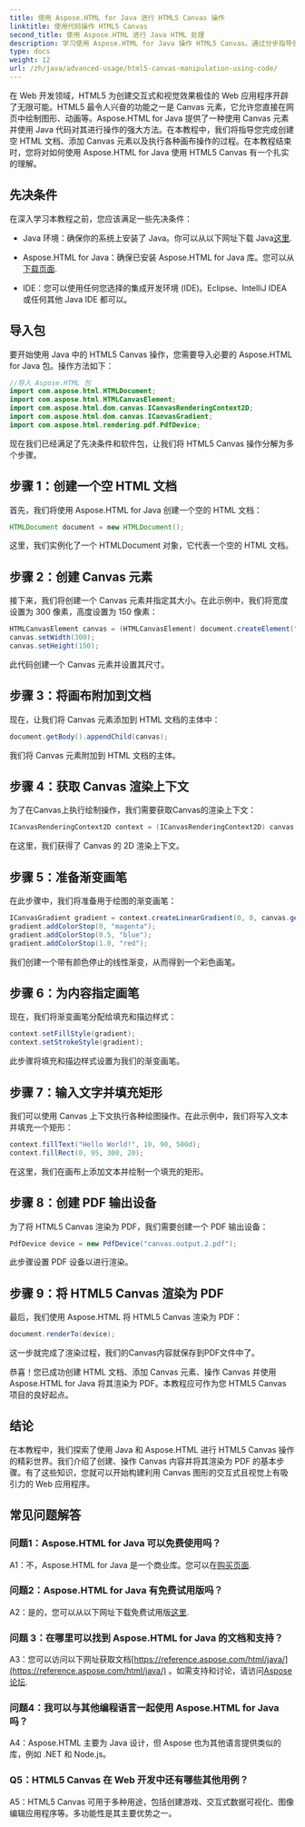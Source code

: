```yaml
---
title: 使用 Aspose.HTML for Java 进行 HTML5 Canvas 操作
linktitle: 使用代码操作 HTML5 Canvas
second_title: 使用 Aspose.HTML 进行 Java HTML 处理
description: 学习使用 Aspose.HTML for Java 操作 HTML5 Canvas。通过分步指导创建交互式图形。
type: docs
weight: 12
url: /zh/java/advanced-usage/html5-canvas-manipulation-using-code/
---
```

在 Web 开发领域，HTML5 为创建交互式和视觉效果极佳的 Web 应用程序开辟了无限可能。HTML5 最令人兴奋的功能之一是 Canvas 元素，它允许您直接在网页中绘制图形、动画等。Aspose.HTML for Java 提供了一种使用 Canvas 元素并使用 Java 代码对其进行操作的强大方法。在本教程中，我们将指导您完成创建空 HTML 文档、添加 Canvas 元素以及执行各种画布操作的过程。在本教程结束时，您将对如何使用 Aspose.HTML for Java 使用 HTML5 Canvas 有一个扎实的理解。

## 先决条件

在深入学习本教程之前，您应该满足一些先决条件：

-  Java 环境：确保你的系统上安装了 Java。你可以从以下网址下载 Java[这里](https://www.java.com/download/).

-  Aspose.HTML for Java：确保已安装 Aspose.HTML for Java 库。您可以从[下载页面](https://releases.aspose.com/html/java/).

- IDE：您可以使用任何您选择的集成开发环境 (IDE)。Eclipse、IntelliJ IDEA 或任何其他 Java IDE 都可以。

## 导入包

要开始使用 Java 中的 HTML5 Canvas 操作，您需要导入必要的 Aspose.HTML for Java 包。操作方法如下：

```java
//导入 Aspose.HTML 包
import com.aspose.html.HTMLDocument;
import com.aspose.html.HTMLCanvasElement;
import com.aspose.html.dom.canvas.ICanvasRenderingContext2D;
import com.aspose.html.dom.canvas.ICanvasGradient;
import com.aspose.html.rendering.pdf.PdfDevice;
```

现在我们已经满足了先决条件和软件包，让我们将 HTML5 Canvas 操作分解为多个步骤。

## 步骤 1：创建一个空 HTML 文档

首先，我们将使用 Aspose.HTML for Java 创建一个空的 HTML 文档：

```java
HTMLDocument document = new HTMLDocument();
```

这里，我们实例化了一个 HTMLDocument 对象，它代表一个空的 HTML 文档。

## 步骤 2：创建 Canvas 元素

接下来，我们将创建一个 Canvas 元素并指定其大小。在此示例中，我们将宽度设置为 300 像素，高度设置为 150 像素：

```java
HTMLCanvasElement canvas = (HTMLCanvasElement) document.createElement("canvas");
canvas.setWidth(300);
canvas.setHeight(150);
```

此代码创建一个 Canvas 元素并设置其尺寸。

## 步骤 3：将画布附加到文档

现在，让我们将 Canvas 元素添加到 HTML 文档的主体中：

```java
document.getBody().appendChild(canvas);
```

我们将 Canvas 元素附加到 HTML 文档的主体。

## 步骤 4：获取 Canvas 渲染上下文

为了在Canvas上执行绘制操作，我们需要获取Canvas的渲染上下文：

```java
ICanvasRenderingContext2D context = (ICanvasRenderingContext2D) canvas.getContext("2d");
```

在这里，我们获得了 Canvas 的 2D 渲染上下文。

## 步骤 5：准备渐变画笔

在此步骤中，我们将准备用于绘图的渐变画笔：

```java
ICanvasGradient gradient = context.createLinearGradient(0, 0, canvas.getWidth(), 0);
gradient.addColorStop(0, "magenta");
gradient.addColorStop(0.5, "blue");
gradient.addColorStop(1.0, "red");
```

我们创建一个带有颜色停止的线性渐变，从而得到一个彩色画笔。

## 步骤 6：为内容指定画笔

现在，我们将渐变画笔分配给填充和描边样式：

```java
context.setFillStyle(gradient);
context.setStrokeStyle(gradient);
```

此步骤将填充和描边样式设置为我们的渐变画笔。

## 步骤 7：输入文字并填充矩形

我们可以使用 Canvas 上下文执行各种绘图操作。在此示例中，我们将写入文本并填充一个矩形：

```java
context.fillText("Hello World!", 10, 90, 500d);
context.fillRect(0, 95, 300, 20);
```

在这里，我们在画布上添加文本并绘制一个填充的矩形。

## 步骤 8：创建 PDF 输出设备

为了将 HTML5 Canvas 渲染为 PDF，我们需要创建一个 PDF 输出设备：

```java
PdfDevice device = new PdfDevice("canvas.output.2.pdf");
```

此步骤设置 PDF 设备以进行渲染。

## 步骤 9：将 HTML5 Canvas 渲染为 PDF

最后，我们使用 Aspose.HTML 将 HTML5 Canvas 渲染为 PDF：

```java
document.renderTo(device);
```

这一步就完成了渲染过程，我们的Canvas内容就保存到PDF文件中了。

恭喜！您已成功创建 HTML 文档、添加 Canvas 元素、操作 Canvas 并使用 Aspose.HTML for Java 将其渲染为 PDF。本教程应可作为您 HTML5 Canvas 项目的良好起点。

## 结论

在本教程中，我们探索了使用 Java 和 Aspose.HTML 进行 HTML5 Canvas 操作的精彩世界。我们介绍了创建、操作 Canvas 内容并将其渲染为 PDF 的基本步骤。有了这些知识，您就可以开始构建利用 Canvas 图形的交互式且视觉上有吸引力的 Web 应用程序。

## 常见问题解答

### 问题1：Aspose.HTML for Java 可以免费使用吗？

 A1：不，Aspose.HTML for Java 是一个商业库。您可以在[购买页面](https://purchase.aspose.com/buy).

### 问题2：Aspose.HTML for Java 有免费试用版吗？

 A2：是的，您可以从以下网址下载免费试用版[这里](https://releases.aspose.com/).

### 问题 3：在哪里可以找到 Aspose.HTML for Java 的文档和支持？

 A3：您可以访问以下网址获取文档[https://reference.aspose.com/html/java/](https://reference.aspose.com/html/java/) 。如需支持和讨论，请访问[Aspose 论坛](https://forum.aspose.com/).

### 问题4：我可以与其他编程语言一起使用 Aspose.HTML for Java 吗？

A4：Aspose.HTML 主要为 Java 设计，但 Aspose 也为其他语言提供类似的库，例如 .NET 和 Node.js。

### Q5：HTML5 Canvas 在 Web 开发中还有哪些其他用例？

A5：HTML5 Canvas 可用于多种用途，包括创建游戏、交互式数据可视化、图像编辑应用程序等。多功能性是其主要优势之一。